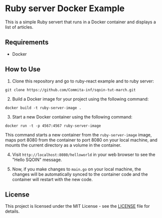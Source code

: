 # Ruby server Docker Example

This is a simple Ruby servert that runs in a Docker container and displays a list of articles.

## Requirements

- Docker

## How to Use

1. Clone this repository and go to ruby-react example and to ruby server:

`git clone https://github.com/Commita-inf/sqoin-tut-march.git`

2. Build a Docker image for your project using the following command:

`docker build -t ruby-server-image .`

3. Start a new Docker container using the following command:

`docker run -t -p 4567:4567 ruby-server-image`

This command starts a new container from the `ruby-server-image` image, maps port 8080 from the container to port 8080 on your local machine, and mounts the current directory as a volume in the container.

4. Visit `http://localhost:8080/helloworld` in your web browser to see the "Hello SQOIN" message.

5. Now, if you make changes to `main.go` on your local machine, the changes will be automatically synced to the container code and the container will restart with the new code.

## License

This project is licensed under the MIT License - see the [LICENSE](LICENSE) file for details.
